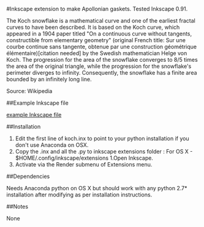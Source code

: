 #Inkscape extension to make Apollonian gaskets. Tested Inkscape 0.91.

The Koch snowflake  is a mathematical curve and one of the earliest fractal curves to have been described.
It is based on the Koch curve, which appeared in a 1904 paper titled "On a continuous curve without tangents, constructible from elementary geometry" (original French title: Sur une courbe continue sans tangente, obtenue par une construction géométrique élémentaire)[citation needed] by the Swedish mathematician Helge von Koch.
The progression for the area of the snowflake converges to 8/5 times the area of the original triangle,
while the progression for the snowflake's perimeter diverges to infinity.
Consequently, the snowflake has a finite area bounded by an infinitely long line.
 
Source: Wikipedia

##Example Inkscape file

[example Inkscape file](https://github.com/macbuse/kock/blob/master/koch.svg)

##Installation

1. Edit the first line of koch.inx to point to your python installation if you don't use Anaconda on OSX.
1. Copy the .inx and all the .py to inkscape extensions folder : For OS X - $HOME/.config/inkscape/extensions
1.Open Inkscape.
1. Activate via the Render submenu of Extensions menu.


##Dependencies

Needs Anaconda python on OS X but should work with any python 2.7* installation after modifying as per installation instructions.

##Notes

None

